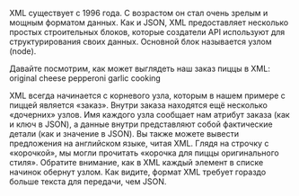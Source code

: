 XML существует с 1996 года. С возрастом он стал очень зрелым и мощным форматом данных. Как и JSON, XML предоставляет несколько простых строительных блоков, которые создатели API используют для структурирования своих данных. Основной блок называется узлом (node).

Давайте посмотрим, как может выглядеть наш заказ пиццы в XML:
<order>
    <crust>original</crust>
    <toppings>
        <topping>cheese</topping>
        <topping>pepperoni</topping>
        <topping>garlic</topping>
    </toppings>
    <status>cooking</status>
</order>

XML всегда начинается с корневого узла, которым в нашем примере с пиццей является «заказ». Внутри заказа находятся ещё несколько «дочерних» узлов. Имя каждого узла сообщает нам атрибут заказа (как и ключ в JSON), а данные внутри представляют собой фактические детали (как и значение в JSON).
Вы также можете вывести предложения на английском языке, читая XML. Глядя на строчку с «корочкой», мы могли прочитать «корочка для пиццы оригинального стиля». Обратите внимание, как в XML каждый элемент в списке начинок обернут узлом. Как видите, формат XML требует гораздо больше текста для передачи, чем JSON.
